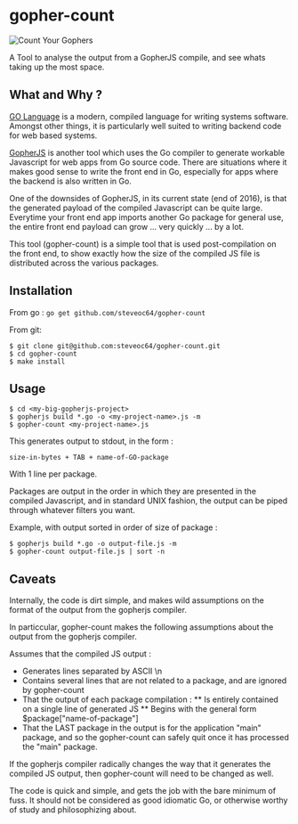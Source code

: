# gopher-count
![Count Your Gophers](https://raw.githubusercontent.com/steveoc64/gopher-count/master/gopher-count.png)

A Tool to analyse the output from a GopherJS compile, and see whats taking up the most space.

## What and Why ?

[GO Language](http://golang.org) is a modern, compiled language for writing systems software. Amongst other things, it is particularly well suited to writing backend code for web based systems.

[GopherJS](http://gopherjs.org) is another tool which uses the Go compiler to 
generate workable Javascript for web apps from Go source code. There are situations where it makes good sense to write the front end in Go, especially for apps where the backend is also written in Go. 

One of the downsides of GopherJS, in its current state (end of 2016), is that the generated payload of the compiled Javascript can be quite large. Everytime your front end app imports another Go package for general use, the entire front end payload can grow ... very quickly ... by a lot.

This tool (gopher-count) is a simple tool that is used post-compilation on the front end, to show exactly how the size of the compiled JS file is distributed across the various packages.




## Installation

From go :
`go get github.com/steveoc64/gopher-count`

From git:
```
$ git clone git@github.com:steveoc64/gopher-count.git
$ cd gopher-count
$ make install
```

## Usage


```
$ cd <my-big-gopherjs-project>
$ gopherjs build *.go -o <my-project-name>.js -m
$ gopher-count <my-project-name>.js
```

This generates output to stdout, in the form :

```
size-in-bytes + TAB + name-of-GO-package
```

With 1 line per package.

Packages are output in the order in which they are presented in the compiled Javascript, and in standard UNIX fashion, the output can be piped through whatever filters you want.

Example, with output sorted in order of size of package :

```
$ gopherjs build *.go -o output-file.js -m
$ gopher-count output-file.js | sort -n
```

## Caveats

Internally, the code is dirt simple, and makes wild assumptions on the format of the output from the gopherjs compiler.

In particcular, gopher-count makes the following assumptions about the output from the gopherjs compiler.

Assumes that the compiled JS output :

* Generates lines separated by ASCII  \n
* Contains several lines that are not related to a package, and are ignored by gopher-count
* That the output of each package compilation :
	** Is entirely contained on a single line of generated JS
	** Begins with the general form  $package["name-of-package"]
* That the LAST package in the output is for the application "main" package, and so the gopher-count can safely quit once it has processed the "main" package.

If the gopherjs compiler radically changes the way that it generates the compiled JS output, then gopher-count will need to be changed as well.

The code is quick and simple, and gets the job with the bare minimum of fuss. It should not be considered as good idiomatic Go, or otherwise worthy of study and philosophizing about.

